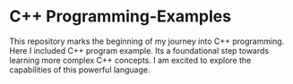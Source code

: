 # C++ Programming-Examples   

This repository marks the beginning of my journey into C++ programming. Here I included C++ program example. Its a foundational step towards learning more complex C++ concepts. I am excited to explore the capabilities of this powerful language. 
